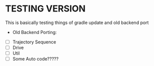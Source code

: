 # TESTING VERSION
This is basically testing things of gradle update and old backend port
- Old Backend Porting:
- [ ] Trajectory Sequence
- [ ] Drive
- [ ] Util
- [ ] Some Auto code?????
